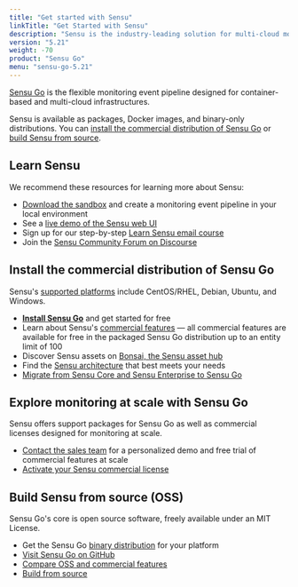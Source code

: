 ```yaml
---
title: "Get started with Sensu"
linkTitle: "Get Started with Sensu"
description: "Sensu is the industry-leading solution for multi-cloud monitoring at scale. The Sensu monitoring event pipeline helps businesses automate their monitoring workflows and gain deep visibility into their multi-cloud environments. Get started now and feel the #monitoringlove."
version: "5.21"
weight: -70
product: "Sensu Go"
menu: "sensu-go-5.21"
---
```


[Sensu Go][2] is the flexible monitoring event pipeline designed for container-based and multi-cloud infrastructures.

Sensu is available as packages, Docker images, and binary-only distributions.
You can [install the commercial distribution of Sensu Go][15] or [build Sensu from source][16].

## Learn Sensu

We recommend these resources for learning more about Sensu:

- [Download the sandbox][7] and create a monitoring event pipeline in your local environment
- See a [live demo of the Sensu web UI][1]
- Sign up for our step-by-step [Learn Sensu email course][21]
- Join the [Sensu Community Forum on Discourse][8]

## Install the commercial distribution of Sensu Go

Sensu's [supported platforms][20] include CentOS/RHEL, Debian, Ubuntu, and Windows.

- [**Install Sensu Go**][2] and get started for free
- Learn about Sensu's [commercial features][3] &mdash; all commercial features are available for free in the packaged Sensu Go distribution up to an entity limit of 100
- Discover Sensu assets on [Bonsai, the Sensu asset hub][6]
- Find the [Sensu architecture][18] that best meets your needs
- [Migrate from Sensu Core and Sensu Enterprise to Sensu Go][13]

## Explore monitoring at scale with Sensu Go

Sensu offers support packages for Sensu Go as well as commercial licenses designed for monitoring at scale.

- [Contact the sales team][4] for a personalized demo and free trial of commercial features at scale
- [Activate your Sensu commercial license][5]

## Build Sensu from source (OSS)

Sensu Go's core is open source software, freely available under an MIT License.

- Get the Sensu Go [binary distribution][19] for your platform
- [Visit Sensu Go on GitHub][10]
- [Compare OSS and commercial features][14]
- [Build from source][11]


[1]: ../learn/demo/
[2]: ../operations/deploy-sensu/install-sensu/
[3]: ../commercial
[4]: https://sensu.io/contact?subject=contact-sales
[5]: ../commercial/#get-started-with-commercial-features-in-sensu-go
[6]: https://bonsai.sensu.io/
[7]: ../learn/sandbox/
[8]: https://discourse.sensu.io/
[9]: ../reference/license/
[10]: https://github.com/sensu/sensu-go/
[11]: https://www.github.com/sensu/sensu-go/blob/main/README.md#building-from-source
[13]: ../operations/maintain-sensu/migrate/
[14]: https://sensu.io/features/compare
[15]: #install-the-commercial-distribution-of-sensu-go
[16]: #build-sensu-from-source-oss
[17]: #explore-monitoring-at-scale-with-sensu-go
[18]: ../operations/deploy-sensu/deployment-architecture/#common-sensu-architectures
[19]: ../platforms/#binary-only-distributions
[20]: ../platforms/
[21]: https://sensu.io/learn
